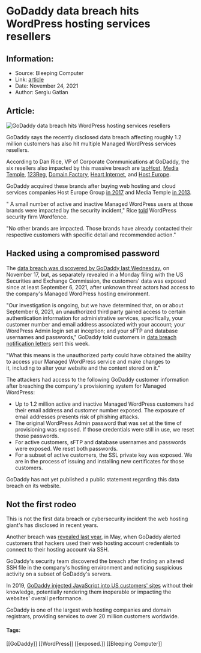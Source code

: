 # GoDaddy data breach hits WordPress hosting services resellers
### 

## Information:
+ Source: Bleeping Computer
+ Link: [article](https://www.bleepingcomputer.com/news/security/godaddy-data-breach-hits-wordpress-hosting-services-resellers/)
+ Date: November 24, 2021
+ Author: Sergiu Gatlan


## Article:
![GoDaddy data breach hits WordPress hosting services resellers](https://www.bleepstatic.com/content/hl-images/2021/11/24/GoDaddy_headpic.jpg)


GoDaddy says the recently disclosed data breach affecting roughly 1.2 million customers has also hit multiple Managed WordPress services resellers.


According to Dan Rice, VP of Corporate Communications at GoDaddy, the six resellers also impacted by this massive breach are [tsoHost](https://www.tsohost.com/), [Media Temple](https://mediatemple.net/), [123Reg](https://www.123-reg.co.uk/), [Domain Factory](https://www.df.eu/), [Heart Internet](https://www.heartinternet.uk/), and [Host Europe](https://www.hosteurope.de/).


GoDaddy acquired these brands after buying web hosting and cloud services companies Host Europe Group [in 2017](https://www.prnewswire.com/news-releases/godaddy-completes-acquisition-of-host-europe-group-300433276.html) and Media Temple [in 2013](https://mediatemple.net/blog/press/godaddy-acquires-mt-media-temple-to-accelerate-web-pro-expertise/).


" A small number of active and inactive Managed WordPress users at those brands were impacted by the security incident," Rice [told](https://www.wordfence.com/blog/2021/11/godaddy-tsohost-mediatemple-123reg-domain-factory-heart-internet-host-europe/) WordPress security firm Wordfence.


"No other brands are impacted. Those brands have already contacted their respective customers with specific detail and recommended action."


Hacked using a compromised password
-----------------------------------


The [data breach was discovered by GoDaddy last Wednesday](https://www.bleepingcomputer.com/news/security/godaddy-hack-causes-data-breach-affecting-12-million-customers/), on November 17, but, as separately revealed in a Monday filing with the US Securities and Exchange Commission, the customers' data was exposed since at least September 6, 2021, after unknown threat actors had access to the company's Managed WordPress hosting environment.


"Our investigation is ongoing, but we have determined that, on or about September 6, 2021, an unauthorized third party gained access to certain authentication information for administrative services, specifically, your customer number and email address associated with your account; your WordPress Admin login set at inception; and your sFTP and database usernames and passwords," GoDaddy told customers in [data breach notification letters](https://www.documentcloud.org/documents/21117517-godaddy-data-breach-notification-email) sent this week.


"What this means is the unauthorized party could have obtained the ability to access your Managed WordPress service and make changes to it, including to alter your website and the content stored on it."


The attackers had access to the following GoDaddy customer information after breaching the company's provisioning system for Managed WordPress:


* Up to 1.2 million active and inactive Managed WordPress customers had their email address and customer number exposed. The exposure of email addresses presents risk of phishing attacks.
* The original WordPress Admin password that was set at the time of provisioning was exposed. If those credentials were still in use, we reset those passwords.
* For active customers, sFTP and database usernames and passwords were exposed. We reset both passwords.
* For a subset of active customers, the SSL private key was exposed. We are in the process of issuing and installing new certificates for those customers.


GoDaddy has not yet published a public statement regarding this data breach on its website.


Not the first rodeo
-------------------


This is not the first data breach or cybersecurity incident the web hosting giant's has disclosed in recent years.


Another breach was [revealed last year](https://www.bleepingcomputer.com/news/security/godaddy-notifies-users-of-breached-hosting-accounts/), in May, when GoDaddy alerted customers that hackers used their web hosting account credentials to connect to their hosting account via SSH.


GoDaddy's security team discovered the breach after finding an altered SSH file in the company's hosting environment and noticing suspicious activity on a subset of GoDaddy's servers.


In 2019, [GoDaddy injected JavaScript into US customers' sites](https://www.bleepingcomputer.com/news/technology/godaddy-injecting-javascript-that-may-break-customer-sites/) without their knowledge, potentially rendering them inoperable or impacting the websites' overall performance.


GoDaddy is one of the largest web hosting companies and domain registrars, providing services to over 20 million customers worldwide.




#### Tags:
[[GoDaddy]] [[WordPress]] [[exposed.]] [[Bleeping Computer]]
